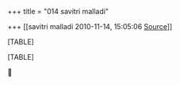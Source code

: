 +++
title = "014 savitri malladi"

+++
[[savitri malladi	2010-11-14, 15:05:06 [Source](https://groups.google.com/g/bvparishat/c/MPZwUsWodzo)]]



[TABLE]

[TABLE]



